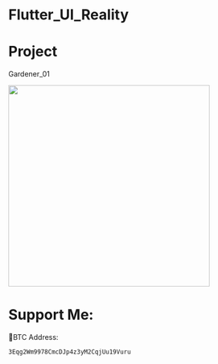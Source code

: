 # Flutter_UI_Reality



# Project
   
  Gardener_01 
  
  <img src="gardener_01" width="400">   





# Support Me:

 🧧BTC Address:
 
    3Eqg2Wm9978CmcDJp4z3yM2CqjUu19Vuru

    
